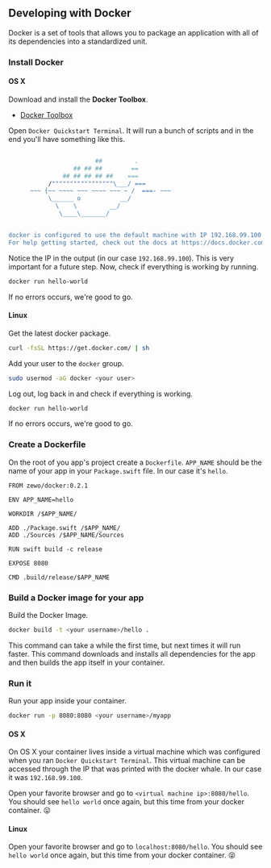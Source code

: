 ## Developing with Docker

Docker is a set of tools that allows you to package an application with all of its dependencies into a standardized unit.

### Install Docker

#### OS X

Download and install the **Docker Toolbox**.

- [Docker Toolbox](https://www.docker.com/products/docker-toolbox)

Open `Docker Quickstart Terminal`. It will run a bunch of scripts and in the end you'll have something like this.

```sh

                        ##         .
                  ## ## ##        ==
               ## ## ## ## ##    ===
           /"""""""""""""""""\___/ ===
      ~~~ {~~ ~~~~ ~~~ ~~~~ ~~~ ~ /  ===- ~~~
           \______ o           __/
             \    \         __/
              \____\_______/


docker is configured to use the default machine with IP 192.168.99.100
For help getting started, check out the docs at https://docs.docker.com
```

Notice the IP in the output (in our case `192.168.99.100`). This is very important for a future step. Now, check if everything is working by running.

```sh
docker run hello-world
```

If no errors occurs, we're good to go.

#### Linux

Get the latest docker package.

```sh
curl -fsSL https://get.docker.com/ | sh
```

Add your user to the `docker` group.

```sh
sudo usermod -aG docker <your user>
```

Log out, log back in and check if everything is working.

```sh
docker run hello-world
```

If no errors occurs, we're good to go.

### Create a Dockerfile

On the root of you app's project create a `Dockerfile`. `APP_NAME` should be the name of your app in your `Package.swift` file. In our case it's `hello`.

```
FROM zewo/docker:0.2.1

ENV APP_NAME=hello

WORKDIR /$APP_NAME/

ADD ./Package.swift /$APP_NAME/
ADD ./Sources /$APP_NAME/Sources

RUN swift build -c release

EXPOSE 8080

CMD .build/release/$APP_NAME
```

### Build a Docker image for your app

Build the Docker Image.

```sh
docker build -t <your username>/hello .
```

This command can take a while the first time, but next times it will run faster. This command downloads and installs all dependencies for the app and then builds the app itself in your container.

### Run it

Run your app inside your container.

```sh
docker run -p 8080:8080 <your username>/myapp
```

#### OS X

On OS X your container lives inside a virtual machine which was configured when you ran `Docker Quickstart Terminal`. This virtual machine can be accessed through the IP that was printed with the docker whale. In our case it was `192.168.99.100`.

Open your favorite browser and go to `<virtual machine ip>:8080/hello`. You should see `hello world` once again, but this time from your docker container. 😛

#### Linux

Open your favorite browser and go to `localhost:8080/hello`. You should see `hello world` once again, but this time from your docker container. 😝